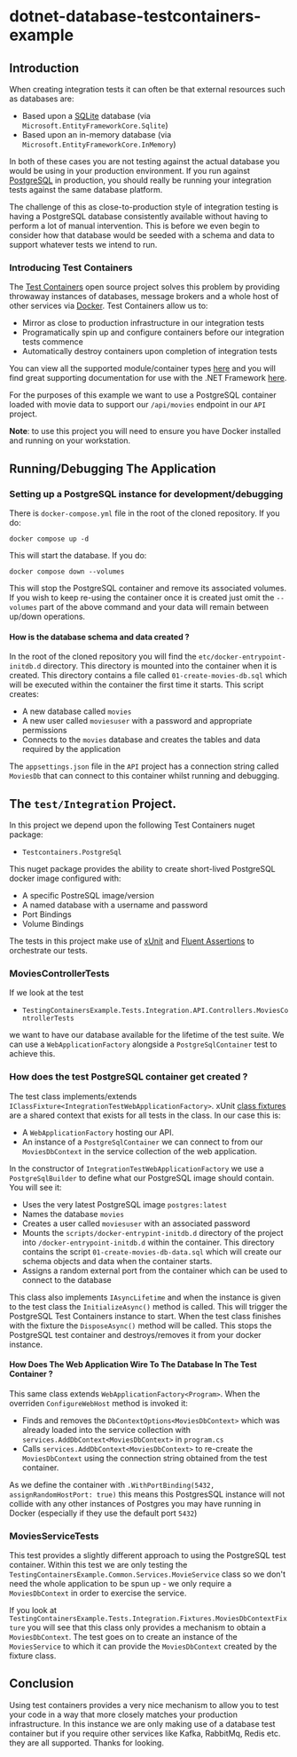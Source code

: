 # dotnet-database-testcontainers-example

## Introduction

When creating integration tests it can often be that external resources such as databases are:

- Based upon a [SQLite](https://www.sqlite.org/) database (via `Microsoft.EntityFrameworkCore.Sqlite`)
- Based upon an in-memory database (via `Microsoft.EntityFrameworkCore.InMemory`) 

In both of these cases you are not testing against the actual database you would be using in your production environment.  If you run against [PostgreSQL](https://www.postgresql.org/) in production, you should really be running your integration tests against the same database platform.

The challenge of this as close-to-production style of integration testing is having a PostgreSQL database consistently available without having to perform a lot of manual intervention.  This is before we even begin to consider how that database would be seeded with a schema and data to support whatever tests we intend to run.

### Introducing Test Containers

The [Test Containers](https://testcontainers.com/) open source project solves this problem by providing throwaway instances of databases, message brokers and a whole host of other services via [Docker](https://www.docker.com/).  Test Containers allow us to:

- Mirror as close to production infrastructure in our integration tests 
- Programatically spin up and configure containers before our integration tests commence
- Automatically destroy containers upon completion of integration tests

You can view all the supported module/container types [here](https://testcontainers.com/modules/) and you will find great supporting documentation for use with the .NET Framework [here](https://dotnet.testcontainers.org/).

For the purposes of this example we want to use a PostgreSQL container loaded with movie data to support our `/api/movies` endpoint in our `API` project.

**Note**: to use this project you will need to ensure you have Docker installed and running on your workstation.

## Running/Debugging The Application

### Setting up a PostgreSQL instance for development/debugging

There is `docker-compose.yml` file in the root of the cloned repository.  If you do:

```
docker compose up -d
```
This will start the database.   If you do:

```
docker compose down --volumes
```
This will stop the PostgreSQL container and remove its associated volumes.  If you wish to keep re-using the container once it is created just omit the `--volumes` part of the above command and your data will remain between up/down operations.

#### How is the database schema and data created ?

In the root of the cloned repository you will find the `etc/docker-entrypoint-initdb.d` directory.  This directory is mounted into the container when it is created.  This directory contains a file called `01-create-movies-db.sql` which will be executed within the container the first time it starts.  This script creates:

- A new database called `movies`
- A new user called `moviesuser` with a password and appropriate permissions
- Connects to the `movies` database and creates the tables and data required by the application

The `appsettings.json` file in the `API` project has a connection string called `MoviesDb` that can connect to this container whilst running and debugging.

## The `test/Integration` Project.

In this project we depend upon the following Test Containers nuget package:

- `Testcontainers.PostgreSql`

This nuget package provides the ability to create short-lived PostgreSQL docker image configured with:
- A specific PostreSQL image/version
- A named database with a username and password
- Port Bindings
- Volume Bindings

The tests in this project make use of [xUnit](https://xunit.net/) and [Fluent Assertions](https://fluentassertions.com/) to orchestrate our tests.  

### MoviesControllerTests 

If we look at the test 

- `TestingContainersExample.Tests.Integration.API.Controllers.MoviesControllerTests` 
 
we want to have our database available for the lifetime of the test suite.  We can use a `WebApplicationFactory` alongside a `PostgreSqlContainer` test to achieve this.

### How does the test PostgreSQL container get created ?

The test class implements/extends `IClassFixture<IntegrationTestWebApplicationFactory>`.  xUnit [class fixtures](https://xunit.net/docs/shared-context) are a shared context that exists for all tests in the class. In our case this is:

- A `WebApplicationFactory` hosting our API.
- An instance of a `PostgreSqlContainer` we can connect to from our `MoviesDbContext` in the service collection of the web application.

In the constructor of `IntegrationTestWebApplicationFactory` we use a `PostgreSqlBuilder` to define what our PostgreSQL image should contain.  You will see it:

- Uses the very latest PostgreSQL image `postgres:latest`
- Names the database `movies`
- Creates a user called `moviesuser` with an associated password
- Mounts the `scripts/docker-entrypint-initdb.d` directory of the project into `/docker-entrypoint-initdb.d` within the container.  This directory contains the script `01-create-movies-db-data.sql` which will create our schema objects and data when the container starts.
- Assigns a random external port from the container which can be used to connect to the database

This class also implements `IAsyncLifetime` and when the instance is given to the test class the `InitializeAsync()` method is called.   This will trigger the PostgreSQL Test Containers instance to start.  When the test class finishes with the fixture the `DisposeAsync()` method will be called.  This stops the PostgreSQL test container and destroys/removes it from your docker instance.

#### How Does The Web Application Wire To The Database In The Test Container ?

This same class extends `WebApplicationFactory<Program>`.  When the overriden `ConfigureWebHost` method is invoked it:

- Finds and removes the `DbContextOptions<MoviesDbContext>` which was already loaded into the service collection with `services.AddDbContext<MoviesDbContext>` in `program.cs`
- Calls `services.AddDbContext<MoviesDbContext>` to re-create the `MoviesDbContext` using the connection string obtained from the test container.

As we define the container with `.WithPortBinding(5432, assignRandomHostPort: true)` this means this PostgresSQL instance will not collide with any other instances of Postgres you may have running in Docker (especially if they use the default port `5432`)

### MoviesServiceTests

This test provides a slightly different approach to using the PostgreSQL test container.  Within this test we are only testing the `TestingContainersExample.Common.Services.MovieService` class so we don't need the whole application to be spun up - we only require a `MoviesDbContext` in order to exercise the service.

If you look at `TestingContainersExample.Tests.Integration.Fixtures.MoviesDbContextFixture` you will see that this class only provides a mechanism to obtain a `MoviesDbContext`. The test goes on to create an instance of the `MoviesService` to which it can provide the `MoviesDbContext` created by the fixture class.

## Conclusion

Using test containers provides a very nice mechanism to allow you to test your code in a way that more closely matches your production infrastructure.  In this instance we are only making use of a database test container but if you require other services like Kafka, RabbitMq, Redis etc. they are all supported.   Thanks for looking. 